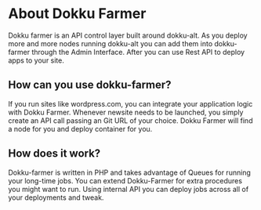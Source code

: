 # About Dokku Farmer

Dokku farmer is an API control layer built around dokku-alt. As you deploy more and more nodes running dokku-alt you can add them into dokku-farmer through the Admin Interface. After you can use Rest API to deploy apps to your site.

## How can you use dokku-farmer?

If you run sites like wordpress.com, you can integrate your application logic with Dokku Farmer. Whenever newsite needs to be launched, you simply create an API call passing an Git URL of your choice. Dokku Farmer will find a node for you and deploy container for you. 

## How does it work?

Dokku-farmer is written in PHP and takes advantage of Queues for running your long-time jobs. You can extend Dokku-Farmer for extra procedures you might want to run. Using internal API you can deploy jobs across all of your deployments and tweak.